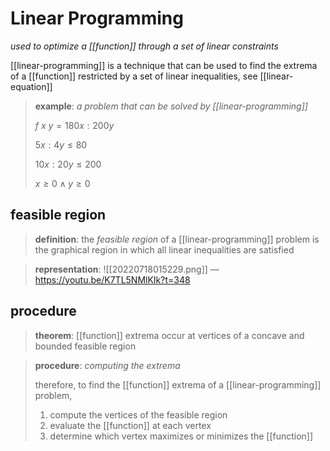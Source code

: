 # Linear Programming

_used to optimize a [[function]] through a set of linear constraints_

[[linear-programming]] is a technique that can be used to find the extrema of a [[function]] restricted by a set of linear inequalities, see [[linear-equation]]

> **example**: _a problem that can be solved by [[linear-programming]]_
>
> $f\ x\ y = 180x : 200y$
>
> $5x : 4y \le 80$
>
> $10x : 20y \le 200$
>
> $x \ge 0 \land y \ge 0$

## feasible region

> **definition**: the _feasible region_ of a [[linear-programming]] problem is the graphical region in which all linear inequalities are satisfied

> **representation**: ![[20220718015229.png]] &mdash; <https://youtu.be/K7TL5NMlKIk?t=348>

## procedure

> **theorem**: [[function]] extrema occur at vertices of a concave and bounded feasible region

> **procedure**: _computing the extrema_
>
> therefore, to find the [[function]] extrema of a [[linear-programming]] problem,
>
> 1. compute the vertices of the feasible region
> 2. evaluate the [[function]] at each vertex
> 3. determine which vertex maximizes or minimizes the [[function]]
